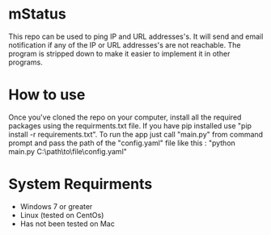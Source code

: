 # mStatus
This repo can be used to ping IP and URL addresses's. It will send and email notification if any of the IP or URL addresses's are not reachable.
The program is stripped down to make it easier to implement it in other programs.


# How to use
Once you've cloned the repo on your computer, install all the required packages using the requirments.txt file. If you have pip installed use "pip install -r requirements.txt".
To run the app just call "main.py" from command prompt and pass the path of the "config.yaml" file like this : "python main.py C:\path\to\file\config.yaml"

# System Requirments
- Windows 7 or greater
- Linux (tested on CentOs)
- Has not been tested on Mac
